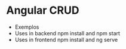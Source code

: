 # Angular CRUD

- Exemplos
- Uses in backend npm install and npm start
- Uses in frontend npm install and ng serve


